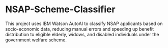 # NSAP-Scheme-Classifier
This project uses IBM Watson AutoAI to classify NSAP applicants based on socio-economic data, reducing manual errors and speeding up benefit distribution to eligible elderly, widows, and disabled individuals under the government welfare scheme.

